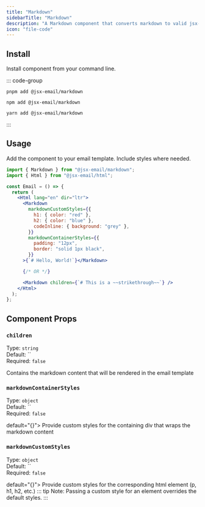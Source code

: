 ```yaml
---
title: "Markdown"
sidebarTitle: "Markdown"
description: "A Markdown component that converts markdown to valid jsx-email template code"
icon: "file-code"
---
```


## Install

Install component from your command line.

::: code-group

```console [pnpm]
pnpm add @jsx-email/markdown
```

```console [npm]
npm add @jsx-email/markdown
```

```console [yarn]
yarn add @jsx-email/markdown
```

:::

## Usage

Add the component to your email template. Include styles where needed.

```jsx
import { Markdown } from "@jsx-email/markdown";
import { Html } from "@jsx-email/html";

const Email = () => {
  return (
    <Html lang="en" dir="ltr">
      <Markdown
        markdownCustomStyles={{
          h1: { color: "red" },
          h2: { color: "blue" },
          codeInline: { background: "grey" },
        }}
        markdownContainerStyles={{
          padding: "12px",
          border: "solid 1px black",
        }}
      >{`# Hello, World!`}</Markdown>

      {/* OR */}

      <Markdown children={`# This is a ~~strikethrough~~`} />
    </Html>
  );
};
```

## Component Props

### `children`

Type: `string`<br>
Default: ``<br/>
Required: `false`

Contains the markdown content that will be rendered in the email template

### `markdownContainerStyles`

Type: `object`<br>
Default: ``<br/>
Required: `false`

 default="{}">
  Provide custom styles for the containing div that wraps the markdown content

### `markdownCustomStyles`

Type: `object`<br>
Default: ``<br/>
Required: `false`

 default="{}">
  Provide custom styles for the corresponding html element (p, h1, h2, etc.)
  ::: tip
    Note: Passing a custom style for an element overrides the default styles.
  :::


